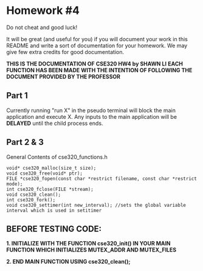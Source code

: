 # Homework #4
Do not cheat and good luck!

It will be great (and useful for you) if you will document your work in this README and write a sort of documentation for your homework. We may give few extra credits for good documentation.

**THIS IS THE DOCUMENTATION OF CSE320 HW4 by SHAWN LI**
**EACH FUNCTION HAS BEEN MADE WITH THE INTENTION OF FOLLOWING THE DOCUMENT PROVIDED BY THE PROFESSOR**

## Part 1 ##
Currently running "run X" in the pseudo terminal will block the main application and execute X. Any inputs to the main application will be **DELAYED** until the child process ends.

## Part 2 & 3 ##
General Contents of cse320_functions.h

```
void* cse320_malloc(size_t size);
void cse320_free(void* ptr);
FILE *cse320_fopen(const char *restrict filename, const char *restrict mode);
int cse320_fclose(FILE *stream);
void cse320_clean();
int cse320_fork();
void cse320_settimer(int new_interval); //sets the global variable interval which is used in setitimer
```

## BEFORE TESTING CODE: ##
**1. INITIALIZE WITH THE FUNCTION cse320_init() IN YOUR MAIN FUNCTION WHICH INITIALIZES MUTEX_ADDR AND MUTEX_FILES**

**2. END MAIN FUNCTION USING cse320_clean();**

